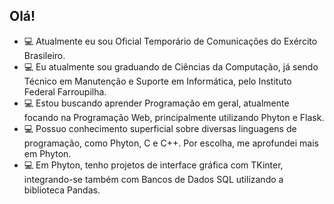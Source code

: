 ## Olá!



- 💻 Atualmente eu sou Oficial Temporário de Comunicações do Exército Brasileiro.
- 💻 Eu atualmente sou graduando de Ciências da Computação, já sendo Técnico em Manutenção e Suporte em Informática, pelo Instituto Federal Farroupilha.
- 💻 Estou buscando aprender Programação em geral, atualmente focando na Programação Web, principalmente utilizando Phyton e Flask.
- 💻 Possuo conhecimento superficial sobre diversas linguagens de programação, como Phyton, C e C++. Por escolha, me aprofundei mais em Phyton.
- 💻 Em Phyton, tenho projetos de interface gráfica com TKinter, integrando-se também com Bancos de Dados SQL utilizando a biblioteca Pandas.

